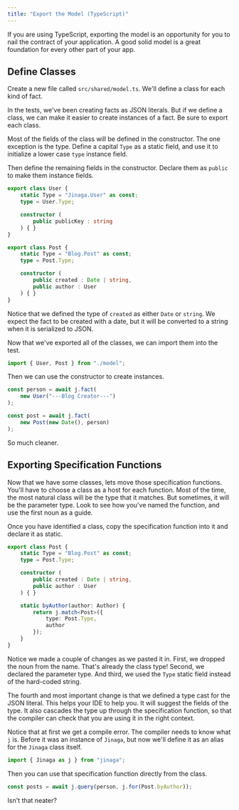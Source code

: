 ```yaml
---
title: "Export the Model (TypeScript)"
---
```


If you are using TypeScript, exporting the model is an opportunity for you to nail the contract of your application.
A good solid model is a great foundation for every other part of your app.

## Define Classes

Create a new file called `src/shared/model.ts`.
We'll define a class for each kind of fact.

In the tests, we've been creating facts as JSON literals.
But if we define a class, we can make it easier to create instances of a fact.
Be sure to export each class.

Most of the fields of the class will be defined in the constructor.
The one exception is the type.
Define a capital `Type` as a static field, and use it to initialize a lower case `type` instance field.

Then define the remaining fields in the constructor.
Declare them as `public` to make them instance fields.

```typescript
export class User {
    static Type = "Jinaga.User" as const;
    type = User.Type;

    constructor (
        public publicKey : string
    ) { }
}

export class Post {
    static Type = "Blog.Post" as const;
    type = Post.Type;

    constructor (
        public created : Date | string,
        public author : User
    ) { }
}
```

Notice that we defined the type of `created` as either `Date` or `string`.
We expect the fact to be created with a date, but it will be converted to a string when it is serialized to JSON.

Now that we've exported all of the classes, we can import them into the test.

```javascript
import { User, Post } from "./model";
```

Then we can use the constructor to create instances.

```typescript
const person = await j.fact(
    new User("---Blog Creator---")
);

const post = await j.fact(
    new Post(new Date(), person)
);
```

So much cleaner.

## Exporting Specification Functions

Now that we have some classes, lets move those specification functions.
You'll have to choose a class as a host for each function.
Most of the time, the most natural class will be the type that it matches.
But sometimes, it will be the parameter type.
Look to see how you've named the function, and use the first noun as a guide.

Once you have identified a class, copy the specification function into it and declare it as static.

```typescript
export class Post {
    static Type = "Blog.Post" as const;
    type = Post.Type;

    constructor (
        public created : Date | string,
        public author : User
    ) { }

    static byAuthor(author: Author) {
        return j.match<Post>({
            type: Post.Type,
            author
        });
    }
}
```

Notice we made a couple of changes as we pasted it in.
First, we dropped the noun from the name.
That's already the class type!
Second, we declared the parameter type.
And third, we used the `Type` static field instead of the hard-coded string.

The fourth and most important change is that we defined a type cast for the JSON literal.
This helps your IDE to help you.
It will suggest the fields of the type.
It also cascades the type up through the specification function, so that the compiler can check that you are using it in the right context.

Notice that at first we get a compile error.
The compiler needs to know what `j` is.
Before it was an instance of `Jinaga`, but now we'll define it as an alias for the `Jinaga` class itself.

```typescript
import { Jinaga as j } from "jinaga";
```

Then you can use that specification function directly from the class.

```javascript
const posts = await j.query(person, j.for(Post.byAuthor));
```

Isn't that neater?